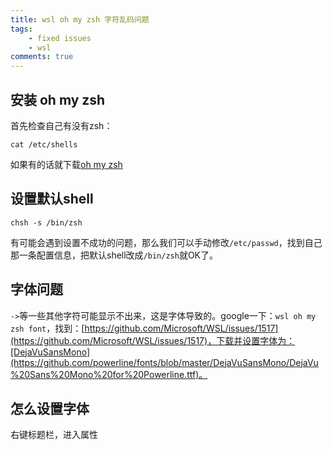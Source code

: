 ```yaml
---
title: wsl oh my zsh 字符乱码问题
tags:
	- fixed issues
	- wsl
comments: true
---
```


## 安装 oh my zsh 

首先检查自己有没有zsh：

```
cat /etc/shells
```

如果有的话就下载[oh my zsh](https://github.com/robbyrussell/oh-my-zsh)

<!-- more -->

## 设置默认shell

```
chsh -s /bin/zsh
```

有可能会遇到设置不成功的问题，那么我们可以手动修改`/etc/passwd`，找到自己那一条配置信息，把默认shell改成`/bin/zsh`就OK了。

## 字体问题

`->`等一些其他字符可能显示不出来，这是字体导致的。google一下：`wsl oh my zsh font`，找到：[https://github.com/Microsoft/WSL/issues/1517](https://github.com/Microsoft/WSL/issues/1517)，下载并设置字体为：[DejaVuSansMono](https://github.com/powerline/fonts/blob/master/DejaVuSansMono/DejaVu%20Sans%20Mono%20for%20Powerline.ttf)。

## 怎么设置字体

右键标题栏，进入属性
